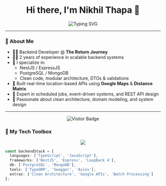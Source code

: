 <h1 align="center">Hi there, I'm Nikhil Thapa 👋</h1>

<p align="center">
  <img src="https://readme-typing-svg.herokuapp.com?font=Fira+Code&duration=3000&pause=1000&color=00F7FF&center=true&vCenter=true&multiline=true&width=600&lines=Backend+Developer" alt="Typing SVG" />
</p>

---

### 💼 About Me

- 🧑‍💻 Backend Developer @ **The Return Journey**
- 👨‍🔧 2 years of experience in scalable backend systems
- 🚀 I specialize in:
  - NestJS / ExpressJS
  - PostgreSQL / MongoDB
  - Clean code, modular architecture, DTOs & validations
- 📍 Built real-time location-based APIs using **Google Maps** & **Distance Matrix**
- 🔁 Expert in scheduled jobs, event-driven systems, and REST API design
- 🧠 Passionate about clean architecture, domain modeling, and system design

---

<p align="center">
  <img src="https://komarev.com/ghpvc/?username=Nikhilthapa
&color=brightgreen" alt="Visitor Badge"/>
</p>



### 🧰 My Tech Toolbox

<p align="center">
  <img src="https://skillicons.dev/icons?i=ts,nestjs,nodejs,express,postgres,mongodb,git,docker,swagger" />
</p>

```ts
const backendStack = {
  languages: ['TypeScript', 'JavaScript'],
  frameworks: ['NestJS', 'Express', 'LoopBack 4'],
  db: ['PostgreSQL', 'MongoDB'],
  tools: ['TypeORM', 'Swagger', 'Axios'],
  extras: ['Clean Architecture', 'Google APIs', 'Batch Processing']
};




